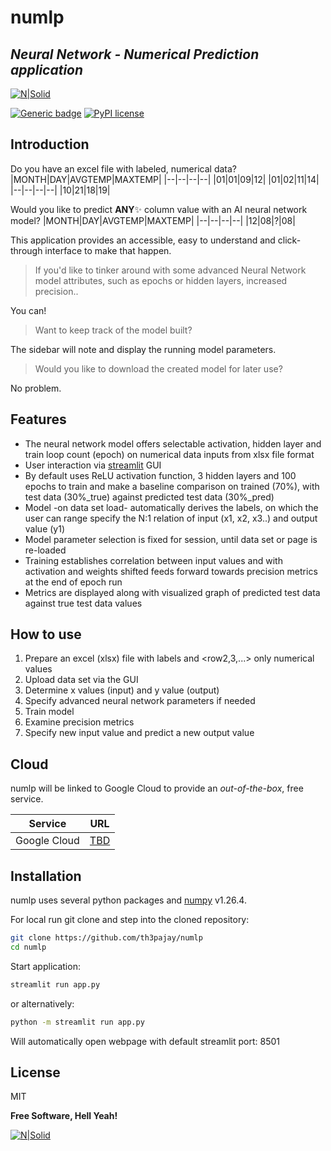 # numlp
## _Neural Network - Numerical Prediction application_

[![N|Solid](https://pypi.org/static/images/logo-small.8998e9d1.svg)](https://www.python.org/)

[![Generic badge](https://img.shields.io/badge/version-v1.0.4-<>.svg)](https://shields.io/)
[![PyPI license](https://img.shields.io/pypi/l/ansicolortags.svg)](https://pypi.python.org/pypi/ansicolortags/)
## Introduction
Do you have an excel file with labeled, numerical data?
|MONTH|DAY|AVGTEMP|MAXTEMP|
|--|--|--|--|
|01|01|09|12|
|01|02|11|14|
|--|--|--|--|
|10|21|18|19|

Would you like to predict **ANY**✨ column value with an AI neural network model?
|MONTH|DAY|AVGTEMP|MAXTEMP|
|--|--|--|--|
|12|08|?|08|

This application provides an accessible, easy to understand and click-through interface to make that happen.

> If you'd like to tinker around with some advanced Neural Network model
> attributes, such as epochs or hidden layers, increased precision..

You can!

> Want to keep track of the model built?

The sidebar will note and display the running model parameters.

> Would you like to download the created model for later use?

No problem.

## Features

- The neural network model offers selectable activation, hidden layer and train loop count (epoch) on numerical data inputs from xlsx file format
- User interaction via [streamlit][streamlitgui] GUI
- By default uses ReLU activation function, 3 hidden layers and 100 epochs to train and make a baseline comparison on trained (70%), with test data (30%_true) against predicted test data (30%_pred)
- Model -on data set load- automatically derives the <row1> labels, on which the user can range specify the N:1 relation of input (x1, x2, x3..) and output value (y1)
- Model parameter selection is fixed for session, until data set or page is re-loaded
- Training establishes correlation between input values and with activation and weights shifted feeds forward towards precision metrics at the end of epoch run
- Metrics are displayed along with visualized graph of predicted test data against true test data values
## How to use
1. Prepare an excel (xlsx) file with <row1> labels and <row2,3,...> only numerical values
2. Upload data set via the GUI
3. Determine x values (input) and y value (output)
4. Specify advanced neural network parameters if needed
5. Train model
6. Examine precision metrics
7. Specify new input value and predict a new output value


## Cloud

numlp will be linked to Google Cloud to provide an *out-of-the-box*, free service.

| Service | URL |
| ------ | ------ |
| Google Cloud | [TBD][gcloud] |


## Installation

numlp uses several python packages and [numpy][numpyver] v1.26.4.

For local run git clone and step into the cloned repository:

```sh
git clone https://github.com/th3pajay/numlp
cd numlp
```

Start application:

```sh
streamlit run app.py
```
or alternatively:
```sh
python -m streamlit run app.py
```
Will automatically open webpage with default streamlit port: 8501


## License

MIT

**Free Software, Hell Yeah!**

   [streamlitgui]: <https://streamlit.io/>
   [gcloud]: <UPDATE>
   [numpyver]: <https://numpy.org/devdocs/release/1.26.4-notes.html>


[![N|Solid](https://user-images.githubusercontent.com/74038190/216649421-9e9387cc-b2d3-4375-97e2-f4c43373d3ae.gif)](https://github.com/Anmol-Baranwal/Cool-GIFs-For-GitHub)